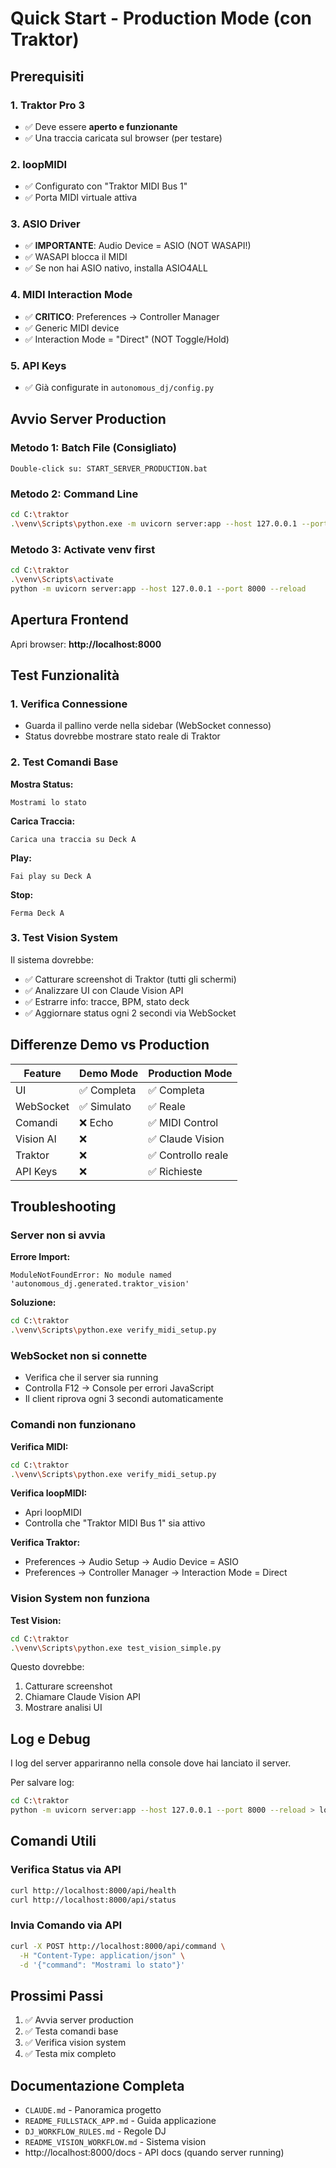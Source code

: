 # Quick Start - Production Mode (con Traktor)

## Prerequisiti

### 1. Traktor Pro 3
- ✅ Deve essere **aperto e funzionante**
- ✅ Una traccia caricata sul browser (per testare)

### 2. loopMIDI
- ✅ Configurato con "Traktor MIDI Bus 1"
- ✅ Porta MIDI virtuale attiva

### 3. ASIO Driver
- ✅ **IMPORTANTE**: Audio Device = ASIO (NOT WASAPI!)
- ✅ WASAPI blocca il MIDI
- ✅ Se non hai ASIO nativo, installa ASIO4ALL

### 4. MIDI Interaction Mode
- ✅ **CRITICO**: Preferences → Controller Manager
- ✅ Generic MIDI device
- ✅ Interaction Mode = "Direct" (NOT Toggle/Hold)

### 5. API Keys
- ✅ Già configurate in `autonomous_dj/config.py`

## Avvio Server Production

### Metodo 1: Batch File (Consigliato)
```
Double-click su: START_SERVER_PRODUCTION.bat
```

### Metodo 2: Command Line
```bash
cd C:\traktor
.\venv\Scripts\python.exe -m uvicorn server:app --host 127.0.0.1 --port 8000 --reload
```

### Metodo 3: Activate venv first
```bash
cd C:\traktor
.\venv\Scripts\activate
python -m uvicorn server:app --host 127.0.0.1 --port 8000 --reload
```

## Apertura Frontend

Apri browser: **http://localhost:8000**

## Test Funzionalità

### 1. Verifica Connessione
- Guarda il pallino verde nella sidebar (WebSocket connesso)
- Status dovrebbe mostrare stato reale di Traktor

### 2. Test Comandi Base

**Mostra Status:**
```
Mostrami lo stato
```

**Carica Traccia:**
```
Carica una traccia su Deck A
```

**Play:**
```
Fai play su Deck A
```

**Stop:**
```
Ferma Deck A
```

### 3. Test Vision System

Il sistema dovrebbe:
- ✅ Catturare screenshot di Traktor (tutti gli schermi)
- ✅ Analizzare UI con Claude Vision API
- ✅ Estrarre info: tracce, BPM, stato deck
- ✅ Aggiornare status ogni 2 secondi via WebSocket

## Differenze Demo vs Production

| Feature | Demo Mode | Production Mode |
|---------|-----------|-----------------|
| UI | ✅ Completa | ✅ Completa |
| WebSocket | ✅ Simulato | ✅ Reale |
| Comandi | ❌ Echo | ✅ MIDI Control |
| Vision AI | ❌ | ✅ Claude Vision |
| Traktor | ❌ | ✅ Controllo reale |
| API Keys | ❌ | ✅ Richieste |

## Troubleshooting

### Server non si avvia

**Errore Import:**
```
ModuleNotFoundError: No module named 'autonomous_dj.generated.traktor_vision'
```

**Soluzione:**
```bash
cd C:\traktor
.\venv\Scripts\python.exe verify_midi_setup.py
```

### WebSocket non si connette

- Verifica che il server sia running
- Controlla F12 → Console per errori JavaScript
- Il client riprova ogni 3 secondi automaticamente

### Comandi non funzionano

**Verifica MIDI:**
```bash
cd C:\traktor
.\venv\Scripts\python.exe verify_midi_setup.py
```

**Verifica loopMIDI:**
- Apri loopMIDI
- Controlla che "Traktor MIDI Bus 1" sia attivo

**Verifica Traktor:**
- Preferences → Audio Setup → Audio Device = ASIO
- Preferences → Controller Manager → Interaction Mode = Direct

### Vision System non funziona

**Test Vision:**
```bash
cd C:\traktor
.\venv\Scripts\python.exe test_vision_simple.py
```

Questo dovrebbe:
1. Catturare screenshot
2. Chiamare Claude Vision API
3. Mostrare analisi UI

## Log e Debug

I log del server appariranno nella console dove hai lanciato il server.

Per salvare log:
```bash
cd C:\traktor
python -m uvicorn server:app --host 127.0.0.1 --port 8000 --reload > logs/server.log 2>&1
```

## Comandi Utili

### Verifica Status via API
```bash
curl http://localhost:8000/api/health
curl http://localhost:8000/api/status
```

### Invia Comando via API
```bash
curl -X POST http://localhost:8000/api/command \
  -H "Content-Type: application/json" \
  -d '{"command": "Mostrami lo stato"}'
```

## Prossimi Passi

1. ✅ Avvia server production
2. ✅ Testa comandi base
3. ✅ Verifica vision system
4. ✅ Testa mix completo

## Documentazione Completa

- `CLAUDE.md` - Panoramica progetto
- `README_FULLSTACK_APP.md` - Guida applicazione
- `DJ_WORKFLOW_RULES.md` - Regole DJ
- `README_VISION_WORKFLOW.md` - Sistema vision
- http://localhost:8000/docs - API docs (quando server running)
